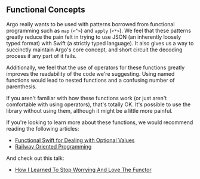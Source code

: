 ## Functional Concepts

Argo really wants to be used with patterns borrowed from functional programming
such as `map` (`<^>`) and `apply` (`<*>`). We feel that these patterns greatly
reduce the pain felt in trying to use JSON (an inherently loosely typed format)
with Swift (a strictly typed language). It also gives us a way to succinctly
maintain Argo's core concept, and short circuit the decoding process if any part
of it fails.

Additionally, we feel that the use of operators for these functions greatly
improves the readability of the code we're suggesting. Using named functions
would lead to nested functions and a confusing number of parenthesis.

If you aren't familiar with how these functions work (or just aren't
comfortable with using operators), that's totally OK. It's possible to use the
library without using them, although it might be a little more painful.

If you're looking to learn more about these functions, we would recommend
reading the following articles:

- [Functional Swift for Dealing with Optional Values](http://robots.thoughtbot.com/functional-swift-for-dealing-with-optional-values)
- [Railway Oriented Programming](http://fsharpforfunandprofit.com/posts/recipe-part2/)

And check out this talk:

- [How I Learned To Stop Worrying And Love The Functor](https://github.com/gfontenot/talks/tree/master/Functors)

